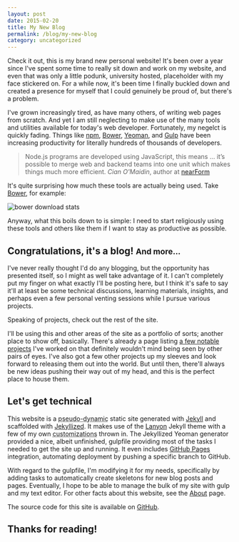 ```yaml
---
layout: post
date: 2015-02-20
title: My New Blog
permalink: /blog/my-new-blog
category: uncategorized
---
```


Check it out, this is my brand new personal website! It's been over a year since I've spent some time to really sit down and work on my website, and even that was only a little podunk, university hosted, placeholder with my face stickered on. For a while now, it's been time I finally buckled down and created a presence for myself that I could genuinely be proud of, but there's a problem.

I've grown increasingly tired, as have many others, of writing web pages from scratch. And yet I am still neglecting to make use of the many tools and utilities available for today's web developer. Fortunately, my negelct is quickly fading. Things like [npm](http://npmjs.org), [Bower](http://bower.io), [Yeoman](http://yeoman.io), and [Gulp](http://gulpjs.org) have been increasing productivity for literally hundreds of thousands of developers.

<!--more-->

> Node.js programs are developed using JavaScript, this means ... it’s possible to merge web and backend teams into one unit which makes things much more efficient.
> <span class="citation"><cite>Cian O'Maidin</cite>, author at [nearForm](http://www.nearform.com/nodecrunch/author/cian/)</span>

It's quite surprising how much these tools are actually being used. Take [Bower](http://bower.io), for example:

![bower download stats][bower-badge]

Anyway, what this boils down to is simple: I need to start religiously using these tools and others like them if I want to stay as productive as possible.

## Congratulations, it's a blog! <small>And more...</small>

I've never really thought I'd do any blogging, but the opportunity has presented itself, so I might as well take advantage of it. I can't completely put my finger on what exactly I'll be posting here, but I think it's safe to say it'll at least be some technical discussions, learning materials, insights, and perhaps even a few personal venting sessions while I pursue various projects.

Speaking of projects, check out the rest of the site.

I'll be using this and other areas of the site as a portfolio of sorts; another place to show off, basically. There's already a page listing [a few notable projects](/projects) I've worked on that definitely wouldn't mind being seen by other pairs of eyes. I've also got a few other projects up my sleeves and look forward to releasing them out into the world. But until then, there'll always be new ideas pushing their way out of my head, and this is the perfect place to house them.

## Let's get technical

This website is a <abbr class="subtle" title="I just made this up.">pseudo-dynamic</abbr> static site generated with [Jekyll](http://jekyllrb.org) and scaffolded with [Jekyllized](https://github.com/sondr3/generator-jekyllized). It makes use of the [Lanyon](http://lanyon.getpoole.com) Jekyll theme with a few of my own <abbr class="subtle" title="Check out the social buttons in the sidebar and footer.">customizations</abbr> thrown in. The Jekyllized Yeoman generator provided a nice, albeit unfinished, gulpfile providing most of the tasks I needed to get the site up and running. It even includes [GitHub Pages](https://github.com/pages) integration, automating deployment by pushing a specific branch to GitHub.

With regard to the gulpfile, I'm modifying it for my needs, specifically by adding tasks to automatically create skeletons for new blog posts and pages. Eventually, I hope to be able to manage the bulk of my site with gulp and my text editor. For other facts about this website, see the [About](/about) page.

The source code for this site is available on [GitHub](https://github.com/chances/chances.github.io).

## Thanks for reading!

[bower-badge]: https://nodei.co/npm/bower.png?downloads=true
